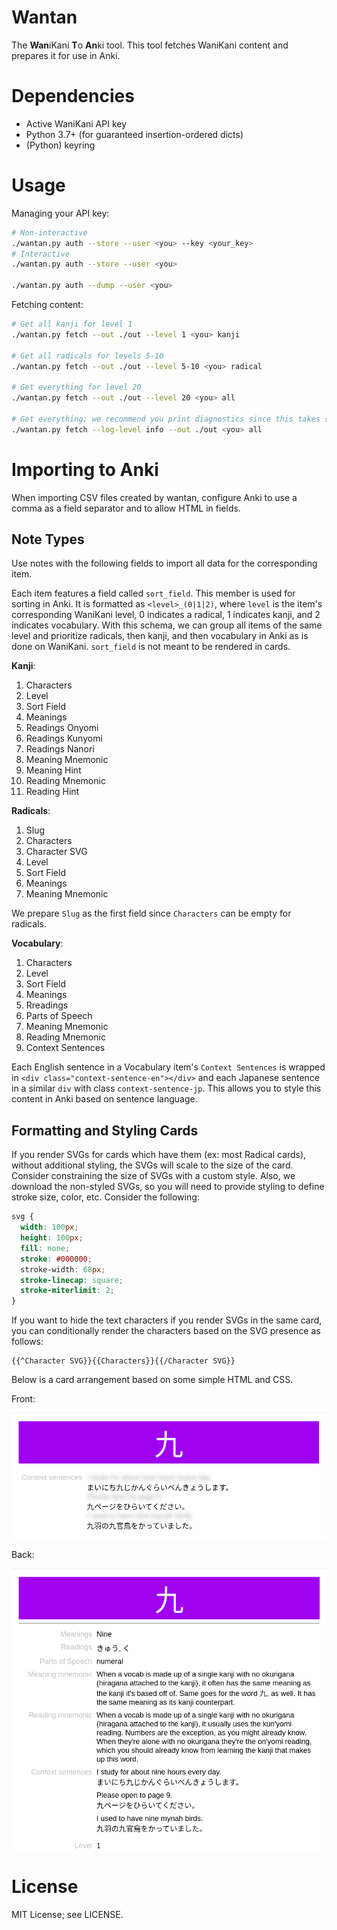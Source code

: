 # Wantan

The **Wan**iKani **T**o **An**ki tool. This tool fetches WaniKani
content and prepares it for use in Anki.

# Dependencies

- Active WaniKani API key
- Python 3.7+ (for guaranteed insertion-ordered dicts)
- (Python) keyring

# Usage

Managing your API key:

```sh
# Non-interactive
./wantan.py auth --store --user <you> --key <your_key>
# Interactive
./wantan.py auth --store --user <you>

./wantan.py auth --dump --user <you>
```

Fetching content:

```sh
# Get all kanji for level 1
./wantan.py fetch --out ./out --level 1 <you> kanji

# Get all radicals for levels 5-10
./wantan.py fetch --out ./out --level 5-10 <you> radical

# Get everything for level 20
./wantan.py fetch --out ./out --level 20 <you> all

# Get everything; we recommend you print diagnostics since this takes some time.
./wantan.py fetch --log-level info --out ./out <you> all
```

# Importing to Anki

When importing CSV files created by wantan, configure Anki to use a comma as a
field separator and to allow HTML in fields.

## Note Types

Use notes with the following fields to import all data for the corresponding item.

Each item features a field called `sort_field`. This member is used for sorting
in Anki. It is formatted as `<level>_(0|1|2)`, where `level` is the item's
corresponding WaniKani level, 0 indicates a radical, 1 indicates kanji, and 2
indicates vocabulary. With this schema, we can group all items of the same level
and prioritize radicals, then kanji, and then vocabulary in Anki as is done on
WaniKani. `sort_field` is not meant to be rendered in cards.

**Kanji**:

1. Characters
1. Level
1. Sort Field
1. Meanings
1. Readings Onyomi
1. Readings Kunyomi
1. Readings Nanori
1. Meaning Mnemonic
1. Meaning Hint
1. Reading Mnemonic
1. Reading Hint

**Radicals**:

1. Slug
1. Characters
1. Character SVG
1. Level
1. Sort Field
1. Meanings
1. Meaning Mnemonic

We prepare `Slug` as the first field since `Characters` can be empty for radicals.

**Vocabulary**:

1. Characters
1. Level
1. Sort Field
1. Meanings
1. Rreadings
1. Parts of Speech
1. Meaning Mnemonic
1. Reading Mnemonic
1. Context Sentences

Each English sentence in a Vocabulary item's `Context Sentences` is wrapped in
`<div class="context-sentence-en"></div>` and each Japanese sentence in a
similar `div` with class `context-sentence-jp`. This allows you to style
this content in Anki based on sentence language.

## Formatting and Styling Cards

If you render SVGs for cards which have them (ex: most Radical cards), without
additional styling, the SVGs will scale to the size of the card. Consider
constraining the size of SVGs with a custom style. Also, we download the
non-styled SVGs, so you will need to provide styling to define stroke size,
color, etc. Consider the following:

```css
svg {
  width: 100px;
  height: 100px;
  fill: none;
  stroke: #000000;
  stroke-width: 68px;
  stroke-linecap: square;
  stroke-miterlimit: 2;
}
```

If you want to hide the text characters if you render SVGs in the same card, you
can conditionally render the characters based on the SVG presence as follows:

```
{{^Character SVG}}{{Characters}}{{/Character SVG}}
```

Below is a card arrangement based on some simple HTML and CSS.

Front:

![front of card](docs/img/2021-03-07-vocabulary-front.png)

Back:

![back of card](/docs/img/2021-03-07-vocabulary-back.png)

# License

MIT License; see LICENSE.
